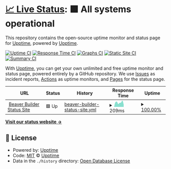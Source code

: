 # [📈 Live Status](https://beaverbuilder.github.io/uptimes/): <!--live status--> **🟩 All systems operational**

This repository contains the open-source uptime monitor and status page for [Upptime](https://upptime.js.org), powered by [Upptime](https://github.com/upptime/upptime).

[![Uptime CI](https://github.com/beaverbuilder/uptimes/workflows/Uptime%20CI/badge.svg)](https://github.com/beaverbuilder/uptimes/actions?query=workflow%3A%22Uptime+CI%22)
[![Response Time CI](https://github.com/beaverbuilder/uptimes/workflows/Response%20Time%20CI/badge.svg)](https://github.com/beaverbuilder/uptimes/actions?query=workflow%3A%22Response+Time+CI%22)
[![Graphs CI](https://github.com/beaverbuilder/uptimes/workflows/Graphs%20CI/badge.svg)](https://github.com/beaverbuilder/uptimes/actions?query=workflow%3A%22Graphs+CI%22)
[![Static Site CI](https://github.com/beaverbuilder/uptimes/workflows/Static%20Site%20CI/badge.svg)](https://github.com/beaverbuilder/uptimes/actions?query=workflow%3A%22Static+Site+CI%22)
[![Summary CI](https://github.com/beaverbuilder/uptimes/workflows/Summary%20CI/badge.svg)](https://github.com/beaverbuilder/uptimes/actions?query=workflow%3A%22Summary+CI%22)

With [Upptime](https://upptime.js.org), you can get your own unlimited and free uptime monitor and status page, powered entirely by a GitHub repository. We use [Issues](https://github.com/upptime/upptime/issues) as incident reports, [Actions](https://github.com/beaverbuilder/uptimes/actions) as uptime monitors, and [Pages](https://upptime.github.io/upptime) for the status page.

<!--start: status pages-->
<!-- This summary is generated by Upptime (https://github.com/upptime/upptime) -->
<!-- Do not edit this manually, your changes will be overwritten -->
<!-- prettier-ignore -->
| URL | Status | History | Response Time | Uptime |
| --- | ------ | ------- | ------------- | ------ |
| <img alt="" src="https://icons.duckduckgo.com/ip3/status.wpbeaverbuilder.com.ico" height="13"> [Beaver Builder Status Site](https://status.wpbeaverbuilder.com/) | 🟩 Up | [beaver-builder-status-site.yml](https://github.com/beaverbuilder/uptimes/commits/HEAD/history/beaver-builder-status-site.yml) | <details><summary><img alt="Response time graph" src="./graphs/beaver-builder-status-site/response-time-week.png" height="20"> 209ms</summary><br><a href="https://beaverbuilder.github.io/uptimes/history/beaver-builder-status-site"><img alt="Response time 239" src="https://img.shields.io/endpoint?url=https%3A%2F%2Fraw.githubusercontent.com%2Fbeaverbuilder%2Fuptimes%2FHEAD%2Fapi%2Fbeaver-builder-status-site%2Fresponse-time.json"></a><br><a href="https://beaverbuilder.github.io/uptimes/history/beaver-builder-status-site"><img alt="24-hour response time 310" src="https://img.shields.io/endpoint?url=https%3A%2F%2Fraw.githubusercontent.com%2Fbeaverbuilder%2Fuptimes%2FHEAD%2Fapi%2Fbeaver-builder-status-site%2Fresponse-time-day.json"></a><br><a href="https://beaverbuilder.github.io/uptimes/history/beaver-builder-status-site"><img alt="7-day response time 209" src="https://img.shields.io/endpoint?url=https%3A%2F%2Fraw.githubusercontent.com%2Fbeaverbuilder%2Fuptimes%2FHEAD%2Fapi%2Fbeaver-builder-status-site%2Fresponse-time-week.json"></a><br><a href="https://beaverbuilder.github.io/uptimes/history/beaver-builder-status-site"><img alt="30-day response time 265" src="https://img.shields.io/endpoint?url=https%3A%2F%2Fraw.githubusercontent.com%2Fbeaverbuilder%2Fuptimes%2FHEAD%2Fapi%2Fbeaver-builder-status-site%2Fresponse-time-month.json"></a><br><a href="https://beaverbuilder.github.io/uptimes/history/beaver-builder-status-site"><img alt="1-year response time 239" src="https://img.shields.io/endpoint?url=https%3A%2F%2Fraw.githubusercontent.com%2Fbeaverbuilder%2Fuptimes%2FHEAD%2Fapi%2Fbeaver-builder-status-site%2Fresponse-time-year.json"></a></details> | <details><summary><a href="https://beaverbuilder.github.io/uptimes/history/beaver-builder-status-site">100.00%</a></summary><a href="https://beaverbuilder.github.io/uptimes/history/beaver-builder-status-site"><img alt="All-time uptime 99.98%" src="https://img.shields.io/endpoint?url=https%3A%2F%2Fraw.githubusercontent.com%2Fbeaverbuilder%2Fuptimes%2FHEAD%2Fapi%2Fbeaver-builder-status-site%2Fuptime.json"></a><br><a href="https://beaverbuilder.github.io/uptimes/history/beaver-builder-status-site"><img alt="24-hour uptime 100.00%" src="https://img.shields.io/endpoint?url=https%3A%2F%2Fraw.githubusercontent.com%2Fbeaverbuilder%2Fuptimes%2FHEAD%2Fapi%2Fbeaver-builder-status-site%2Fuptime-day.json"></a><br><a href="https://beaverbuilder.github.io/uptimes/history/beaver-builder-status-site"><img alt="7-day uptime 100.00%" src="https://img.shields.io/endpoint?url=https%3A%2F%2Fraw.githubusercontent.com%2Fbeaverbuilder%2Fuptimes%2FHEAD%2Fapi%2Fbeaver-builder-status-site%2Fuptime-week.json"></a><br><a href="https://beaverbuilder.github.io/uptimes/history/beaver-builder-status-site"><img alt="30-day uptime 100.00%" src="https://img.shields.io/endpoint?url=https%3A%2F%2Fraw.githubusercontent.com%2Fbeaverbuilder%2Fuptimes%2FHEAD%2Fapi%2Fbeaver-builder-status-site%2Fuptime-month.json"></a><br><a href="https://beaverbuilder.github.io/uptimes/history/beaver-builder-status-site"><img alt="1-year uptime 99.98%" src="https://img.shields.io/endpoint?url=https%3A%2F%2Fraw.githubusercontent.com%2Fbeaverbuilder%2Fuptimes%2FHEAD%2Fapi%2Fbeaver-builder-status-site%2Fuptime-year.json"></a></details>

<!--end: status pages-->

[**Visit our status website →**](https://beaverbuilder.github.io/uptimes/)

## 📄 License

- Powered by: [Upptime](https://github.com/upptime/upptime)
- Code: [MIT](./LICENSE) © [Upptime](https://upptime.js.org)
- Data in the `./history` directory: [Open Database License](https://opendatacommons.org/licenses/odbl/1-0/)
